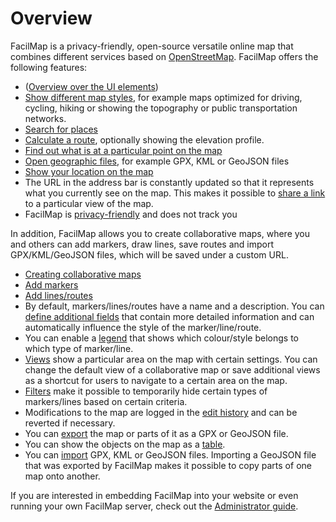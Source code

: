 # Overview

FacilMap is a privacy-friendly, open-source versatile online map that combines different services based on [OpenStreetMap](https://www.openstreetmap.org/). FacilMap offers the following features:

* ([Overview over the UI elements](./ui/))
* [Show different map styles](./layers/), for example maps optimized for driving, cycling, hiking or showing the topography or public transportation networks.
* [Search for places](./search/)
* [Calculate a route](./route/), optionally showing the elevation profile.
* [Find out what is at a particular point on the map](./click-marker/)
* [Open geographic files](./files/), for example GPX, KML or GeoJSON files
* [Show your location on the map](./locate/)
* The URL in the address bar is constantly updated so that it represents what you currently see on the map. This makes it possible to [share a link](./hash/) to a particular view of the map.
* FacilMap is [privacy-friendly](./privacy/) and does not track you

In addition, FacilMap allows you to create collaborative maps, where you and others can add markers, draw lines, save routes and import GPX/KML/GeoJSON files, which will be saved under a custom URL.
* [Creating collaborative maps](./collaborative/)
* [Add markers](./markers/)
* [Add lines/routes](./lines/)
* By default, markers/lines/routes have a name and a description. You can [define additional fields](./types/) that contain more detailed information and can automatically influence the style of the marker/line/route.
* You can enable a [legend](./legend/) that shows which colour/style belongs to which type of marker/line.
* [Views](./views/) show a particular area on the map with certain settings. You can change the default view of a collaborative map or save additional views as a shortcut for users to navigate to a certain area on the map.
* [Filters](./filters/) make it possible to temporarily hide certain types of markers/lines based on certain criteria.
* Modifications to the map are logged in the [edit history](./history/) and can be reverted if necessary.
* You can [export](./export/) the map or parts of it as a GPX or GeoJSON file.
* You can show the objects on the map as a [table](./table/).
* You can [import](./import/) GPX, KML or GeoJSON files. Importing a GeoJSON file that was exported by FacilMap makes it possible to copy parts of one map onto another.

If you are interested in embedding FacilMap into your website or even running your own FacilMap server, check out the [Administrator guide](../administrators/).
